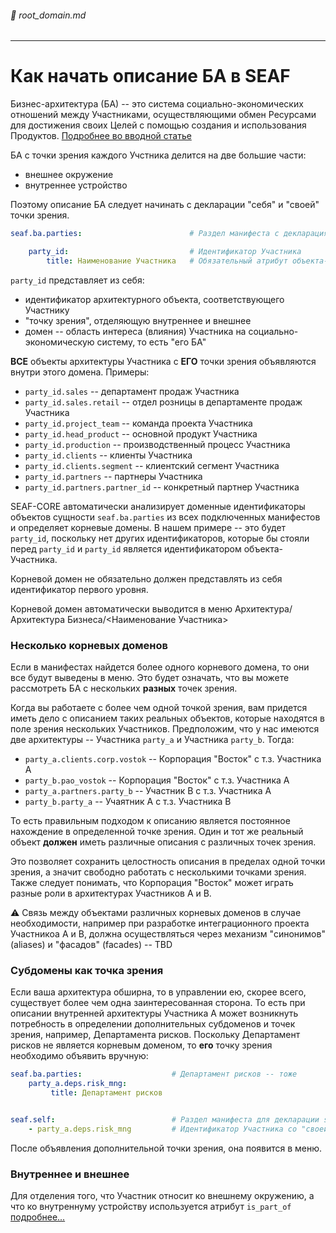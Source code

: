 ###### :green_book: root_domain.md

---
# Как начать описание БА в SEAF

Бизнес-архитектура (БА) -- это система социально-экономических отношений между Участниками, осуществляющими обмен Ресурсами  для достижения своих Целей с помощью создания и использования Продуктов. [Подробнее во вводной статье](/docs/seaf.ba.main)

БА с точки зрения каждого Учстника делится на две большие части:
* внешнее окружение
* внутреннее устройство

Поэтому описание БА следует начинать с декларации "себя" и "своей" точки зрения.

```yaml
seaf.ba.parties:                        # Раздел манифеста с декларациями объектов-Участников

    party_id:                           # Идентификатор Участника
        title: Наименование Участника   # Обязательный атрибут объекта-Участника
```
`party_id` представляет из себя:
* идентификатор архитектурного объекта, соответствующего Участнику
* "точку зрения", отделяющую внутреннее и внешнее
* домен -- область интереса (влияния) Участника на социально-экономическую систему, то есть "его БА"

**ВСЕ** объекты архитектуры Участника с **ЕГО** точки зрения объявляются внутри этого домена. Примеры:
* `party_id.sales` -- департамент продаж Участника
* `party_id.sales.retail` -- отдел розницы в департаменте продаж Участника
* `party_id.project_team` -- команда проекта Участника
* `party_id.head_product` -- основной продукт Участника
* `party_id.production` -- производственный процесс Участника
* `party_id.clients` -- клиенты Участника
* `party_id.clients.segment` -- клиентский сегмент Участника
* `party_id.partners` -- партнеры Участника
* `party_id.partners.partner_id` -- конкретный партнер Участника

SEAF-CORE автоматически анализирует доменные идентификаторы объектов сущности `seaf.ba.parties` из всех подключенных манифестов и определяет корневые домены. В нашем примере -- это будет `party_id`, поскольку нет других идентификаторов, которые бы стояли перед `party_id` и  `party_id` является идентификатором объекта-Участника.

Корневой домен не обязательно должен представлять из себя идентификатор первого уровня.

Корневой домен автоматически выводится в меню Архитектура/Архитектура Бизнеса/<Наименование Участника>

### Несколько корневых доменов

Если в манифестах найдется более одного корневого домена, то они все будут выведены в меню. Это будет означать, что вы можете рассмотреть БА с нескольких **разных** точек зрения.

Когда вы работаете с более чем одной точкой зрения, вам придется иметь дело с описанием таких реальных объектов, которые находятся в поле зрения нескольких Участников. Предположим, что у нас имеются две архитектуры -- Участника `party_a` и Участника `party_b`. Тогда:
* `party_a.clients.corp.vostok` -- Корпорация "Восток" с т.з. Участника А
* `party_b.pao_vostok` -- Корпорация "Восток" с т.з. Участника А
* `party_a.partners.party_b` -- Участник В с т.з. Участника А
* `party_b.party_a` -- Учаятник А с т.з. Участника В

То есть правильным подходом к описанию является постоянное нахождение в определенной точке зрения. Один и тот же реальный объект **должен** иметь различные описания с различных точек зрения.

Это позволяет сохранить целостность описания в пределах одной точки зрения, а значит свободно работать с несколькими точками зрения. Также следует понимать, что Корпорация "Восток" может играть разные роли в архитектурах Участников А и В.

:warning: Связь между объектами различных корневых доменов в случае необходимости, например при разработке интеграционного проекта Участникоа А и В, должна осуществляться через механизм "синонимов" (aliases) и "фасадов" (facades) -- TBD

### Субдомены как точка зрения 

Если ваша архитектура обширна, то в управлении ею, скорее всего, существует более чем одна заинтересованная сторона. То есть при описании внутренней архитектуры Участника А может возникнуть потребность в определении дополнительных субдоменов и точек зрения, например, Департамента рисков. Поскольку Департамент рисков не является корневым доменом, то **его** точку зрения необходимо объявить вручную:
```yaml
seaf.ba.parties:                    # Департамент рисков -- тоже
    party_a.deps.risk_mng:
         title: Департамент рисков


seaf.self:                          # Раздел манифеста для декларации self-контекста
    - party_a.deps.risk_mng         # Идентификатор Участника со "своей" точкой зрения
```
После объявления дополнительной точки зрения, она появится в меню.

### Внутреннее и внешнее

Для отделения того, что Участник относит ко внешнему окружению, а что ко внутреннуму устройству используется атрибут `is_part_of` [подробнее...](/docs/seaf.ba.ownership) 
